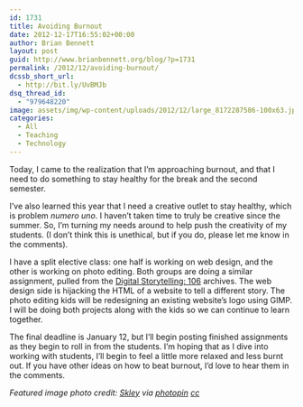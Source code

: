 ```yaml
---
id: 1731
title: Avoiding Burnout
date: 2012-12-17T16:55:02+00:00
author: Brian Bennett
layout: post
guid: http://www.brianbennett.org/blog/?p=1731
permalink: /2012/12/avoiding-burnout/
dcssb_short_url:
  - http://bit.ly/UvBMJb
dsq_thread_id:
  - "979648220"
image: assets/img/wp-content/uploads/2012/12/large_8172287586-100x63.jpg
categories:
  - All
  - Teaching
  - Technology
---
```

Today, I came to the realization that I&#8217;m approaching burnout, and that I need to do something to stay healthy for the break and the second semester.

I&#8217;ve also learned this year that I need a creative outlet to stay healthy, which is problem _numero uno_. I haven&#8217;t taken time to truly be creative since the summer. So, I&#8217;m turning my needs around to help push the creativity of my students. (I don’t think this is unethical, but if you do, please let me know in the comments).

I have a split elective class: one half is working on web design, and the other is working on photo editing. Both groups are doing a similar assignment, pulled from the [Digital Storytelling: 106](http://assignments.ds106.us/assignments/storytelling-within-the-web/) archives. The web design side is hijacking the HTML of a website to tell a different story. The photo editing kids will be redesigning an existing website&#8217;s logo using GIMP. I will be doing both projects along with the kids so we can continue to learn together.

The final deadline is January 12, but I&#8217;ll begin posting finished assignments as they begin to roll in from the students. I&#8217;m hoping that as I dive into working with students, I&#8217;ll begin to feel a little more relaxed and less burnt out. If you have other ideas on how to beat burnout, I&#8217;d love to hear them in the comments.

_Featured image photo credit: [Skley](http://www.flickr.com/photos/dskley/8172287586/) via [photopin](http://photopin.com) [cc](http://creativecommons.org/licenses/by-nd/2.0/)_
